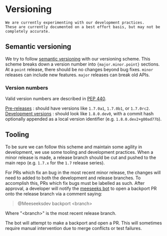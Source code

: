 # Versioning

```{note}
We are currently experimenting with our development practices.
These are currently documented on a best effort basis, but may not be completely accurate.
```

## Semantic versioning

We try to follow [semantic versioning](https://semver.org) with our versioning scheme.
This scheme breaks down a version number into `{major.minor.point}` sections.
At a `point` release, there should be no changes beyond bug fixes.
`minor` releases can include new features.
`major` releases can break old APIs.

### Version numbers

Valid version numbers are described in [PEP 440](https://peps.python.org/pep-0440/).

[Pre-releases](https://peps.python.org/pep-0440/#pre-releases)
:   should have versions like `1.7.0a1`, `1.7.0b1`, or `1.7.0rc2`.
[Development versions](https://peps.python.org/pep-0440/#developmental-releases)
:   should look like `1.8.0.dev0`, with a commit hash optionally appended as a local version identifier (e.g. `1.8.0.dev2+g00ad77b`).

## Tooling

To be sure we can follow this scheme and maintain some agility in development, we use some tooling and development practices.
When a minor release is made, a release branch should be cut and pushed to the main repo (e.g. `1.7.x` for the `1.7` release series).

For PRs which fix an bug in the most recent minor release, the changes will need to added to both the development and release branches.
To accomplish this, PRs which fix bugs must be labelled as such.
After approval, a developer will notify the [meeseeks bot](https://meeseeksbox.github.io) to open a backport PR onto the release branch via a comment saying:

> @Meeseeksdev backport \<branch>

Where "\<branch>" is the most recent release branch.

The bot will attempt to make a backport and open a PR.
This will sometimes require manual intervention due to merge conflicts or test failures.
